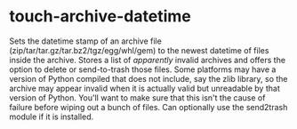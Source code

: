 touch-archive-datetime
======================

Sets the datetime stamp of an archive file (zip/tar/tar.gz/tar.bz2/tgz/egg/whl/gem) to the newest datetime of files inside the archive. Stores a list of *apparently* invalid archives and offers the option to delete or send-to-trash those files. Some platforms may have a version of Python compiled that does not include, say the zlib library, so the archive may appear invalid when it is actually valid but unreadable by that version of Python. You'll want to make sure that this isn't the cause of failure before wiping out a bunch of files. Can optionally use the send2trash module if it is installed.

